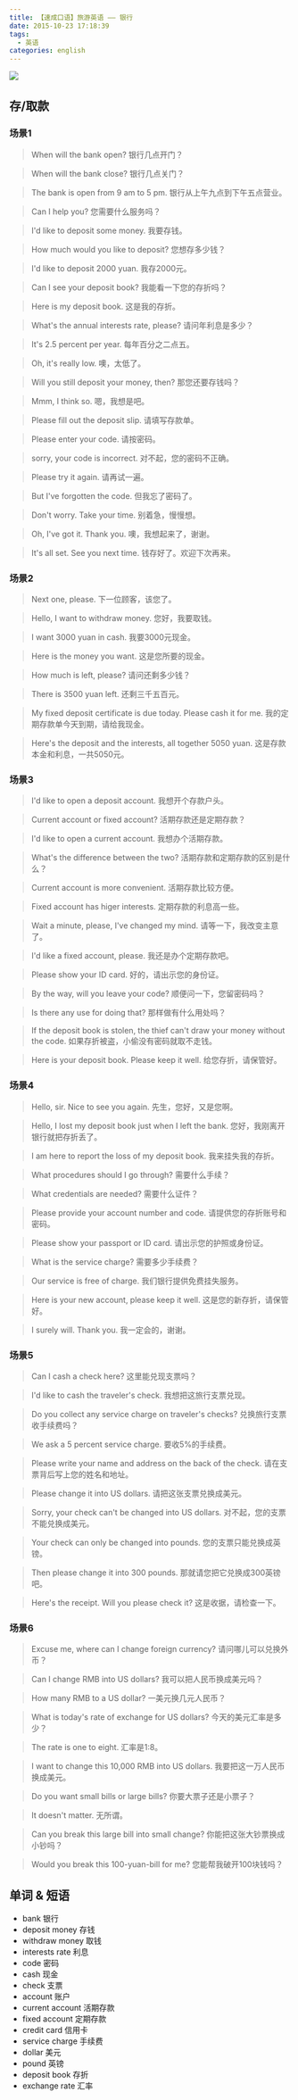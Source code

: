 ```yaml
---
title: 【速成口语】旅游英语 —— 银行
date: 2015-10-23 17:18:39
tags:
  - 英语
categories: english
---
```


![](/images/english/bank-ICBC.png)

## 存/取款

### 场景1

> When will the bank open?
> 银行几点开门？

> When will the bank close?
> 银行几点关门？

> The bank is open from 9 am to 5 pm.
> 银行从上午九点到下午五点营业。

> Can I help you?
> 您需要什么服务吗？

> I'd like to deposit some money.
> 我要存钱。

> How much would you like to deposit?
> 您想存多少钱？

> I'd like to deposit 2000 yuan.
> 我存2000元。

> Can I see your deposit book?
> 我能看一下您的存折吗？

> Here is my deposit book.
> 这是我的存折。

> What's the annual interests rate, please?
> 请问年利息是多少？

> It's 2.5 percent per year.
> 每年百分之二点五。

> Oh, it's really low.
> 噢，太低了。

> Will you still deposit your money, then?
> 那您还要存钱吗？

> Mmm, I think so.
> 嗯，我想是吧。

> Please fill out the deposit slip.
> 请填写存款单。

> Please enter your code.
> 请按密码。

> sorry, your code is incorrect.
> 对不起，您的密码不正确。

> Please try it again.
> 请再试一遍。

> But I've forgotten the code.
> 但我忘了密码了。

> Don't worry. Take your time.
> 别着急，慢慢想。

> Oh, I've got it. Thank you.
> 噢，我想起来了，谢谢。

> It's all set. See you next time.
> 钱存好了。欢迎下次再来。

### 场景2

> Next one, please.
> 下一位顾客，该您了。

> Hello, I want to withdraw money.
> 您好，我要取钱。

> I want 3000 yuan in cash.
> 我要3000元现金。

> Here is the money you want.
> 这是您所要的现金。

> How much is left, please?
> 请问还剩多少钱？

> There is 3500 yuan left.
> 还剩三千五百元。

> My fixed deposit certificate is due today. Please cash it for me.
> 我的定期存款单今天到期，请给我现金。

> Here's the deposit and the interests, all together 5050 yuan.
> 这是存款本金和利息，一共5050元。


### 场景3

> I'd like to open a deposit account.
> 我想开个存款户头。

> Current account or fixed account?
> 活期存款还是定期存款？

> I'd like to open a current account.
> 我想办个活期存款。

> What's the difference between the two?
> 活期存款和定期存款的区别是什么？

> Current account is more convenient.
> 活期存款比较方便。

> Fixed account has higer interests.
> 定期存款的利息高一些。

> Wait a minute, please, I've changed my mind.
> 请等一下，我改变主意了。

> I'd like a fixed account, please.
> 我还是办个定期存款吧。

> Please show your ID card.
> 好的，请出示您的身份证。

> By the way, will you leave your code?
> 顺便问一下，您留密码吗？

> Is there any use for doing that?
> 那样做有什么用处吗？

> If the deposit book is stolen, the thief can't draw your money without the code.
> 如果存折被盗，小偷没有密码就取不走钱。

> Here is your deposit book. Please keep it well.
> 给您存折，请保管好。

### 场景4

> Hello, sir. Nice to see you again.
> 先生，您好，又是您啊。

> Hello, I lost my deposit book just when I left the bank.
> 您好，我刚离开银行就把存折丢了。

> I am here to report the loss of my deposit book.
> 我来挂失我的存折。

> What procedures should I go through?
> 需要什么手续？

> What credentials are needed?
> 需要什么证件？

> Please provide your account number and code.
> 请提供您的存折账号和密码。

> Please show your passport or ID card.
> 请出示您的护照或身份证。

> What is the service charge?
> 需要多少手续费？

> Our service is free of charge.
> 我们银行提供免费挂失服务。

> Here is your new account, please keep it well.
> 这是您的新存折，请保管好。

> I surely will. Thank you.
> 我一定会的，谢谢。

### 场景5

> Can I cash a check here?
> 这里能兑现支票吗？

> I'd like to cash the traveler's check.
> 我想把这旅行支票兑现。

> Do you collect any service charge on traveler's checks?
> 兑换旅行支票收手续费吗？

> We ask a 5 percent service charge.
> 要收5%的手续费。

> Please write your name and address on the back of the check.
> 请在支票背后写上您的姓名和地址。

> Please change it into US dollars.
> 请把这张支票兑换成美元。

> Sorry, your check can't be changed into US dollars.
> 对不起，您的支票不能兑换成美元。

> Your check can only be changed into pounds.
> 您的支票只能兑换成英镑。

> Then please change it into 300 pounds.
> 那就请您把它兑换成300英镑吧。

> Here's the receipt. Will you please check it?
> 这是收据，请检查一下。

### 场景6

> Excuse me, where can I change foreign currency?
> 请问哪儿可以兑换外币？

> Can I change RMB into US dollars?
> 我可以把人民币换成美元吗？

> How many RMB to a US dollar?
> 一美元换几元人民币？

> What is today's rate of exchange for US dollars?
> 今天的美元汇率是多少？

> The rate is one to eight.
> 汇率是1:8。

> I want to change this 10,000 RMB into US dollars.
> 我要把这一万人民币换成美元。

> Do you want small bills or large bills?
> 你要大票子还是小票子？

> It doesn't matter.
> 无所谓。

> Can you break this large bill into small change?
> 你能把这张大钞票换成小钞吗？

> Would you break this 100-yuan-bill for me?
> 您能帮我破开100块钱吗？


## 单词 & 短语

- bank 银行
- deposit money 存钱
- withdraw money 取钱
- interests rate 利息
- code 密码
- cash 现金
- check 支票
- account 账户
- current account 活期存款
- fixed account 定期存款
- credit card 信用卡
- service charge 手续费
- dollar 美元
- pound 英镑
- deposit book 存折
- exchange rate 汇率

